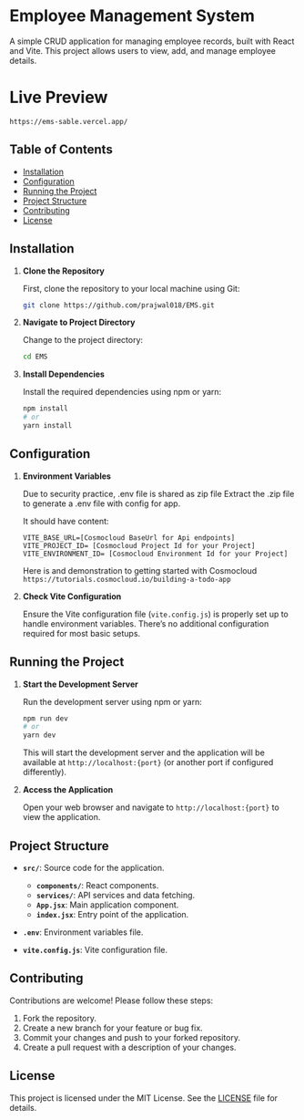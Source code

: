 # Employee Management System

A simple CRUD application for managing employee records, built with React and Vite. This project allows users to view, add, and manage employee details.

# Live Preview

`https://ems-sable.vercel.app/`

## Table of Contents

- [Installation](#installation)
- [Configuration](#configuration)
- [Running the Project](#running-the-project)
- [Project Structure](#project-structure)
- [Contributing](#contributing)
- [License](#license)

## Installation

1. **Clone the Repository**

   First, clone the repository to your local machine using Git:

   ```bash
   git clone https://github.com/prajwal018/EMS.git
   ```

2. **Navigate to Project Directory**

   Change to the project directory:

   ```bash
   cd EMS
   ```

3. **Install Dependencies**

   Install the required dependencies using npm or yarn:

   ```bash
   npm install
   # or
   yarn install
   ```

## Configuration

1. **Environment Variables**

   Due to security practice, .env file is shared as zip file
   Extract the .zip file to generate a .env file with config for app.

   It should have content:

   ```env
   VITE_BASE_URL=[Cosmocloud BaseUrl for Api endpoints]
   VITE_PROJECT_ID= [Cosmocloud Project Id for your Project]
   VITE_ENVIRONMENT_ID= [Cosmocloud Environment Id for your Project]
   ```

   Here is and demonstration to getting started with Cosmocloud `https://tutorials.cosmocloud.io/building-a-todo-app`

2. **Check Vite Configuration**

   Ensure the Vite configuration file (`vite.config.js`) is properly set up to handle environment variables. There’s no additional configuration required for most basic setups.

## Running the Project

1. **Start the Development Server**

   Run the development server using npm or yarn:

   ```bash
   npm run dev
   # or
   yarn dev
   ```

   This will start the development server and the application will be available at `http://localhost:{port}` (or another port if configured differently).

2. **Access the Application**

   Open your web browser and navigate to `http://localhost:{port}` to view the application.

## Project Structure

- **`src/`**: Source code for the application.

  - **`components/`**: React components.
  - **`services/`**: API services and data fetching.
  - **`App.jsx`**: Main application component.
  - **`index.jsx`**: Entry point of the application.

- **`.env`**: Environment variables file.

- **`vite.config.js`**: Vite configuration file.

## Contributing

Contributions are welcome! Please follow these steps:

1. Fork the repository.
2. Create a new branch for your feature or bug fix.
3. Commit your changes and push to your forked repository.
4. Create a pull request with a description of your changes.

## License

This project is licensed under the MIT License. See the [LICENSE](LICENSE) file for details.
